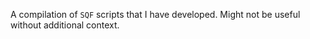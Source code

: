 A compilation of `SQF` scripts that I have developed. Might not be useful without additional context.